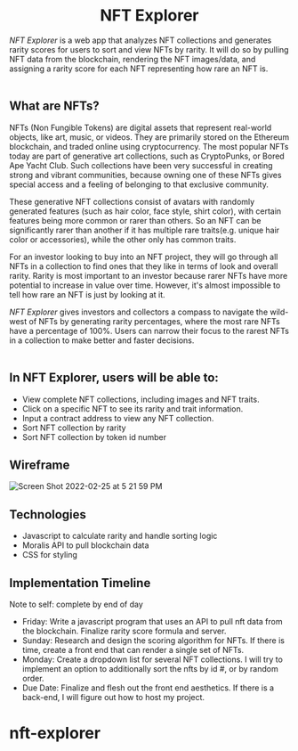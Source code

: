 <h1 align="center">NFT Explorer</h1>

*NFT Explorer* is a web app that analyzes NFT collections and generates rarity scores for users to sort and view NFTs by rarity. It will do so by pulling NFT data from the blockchain, rendering the NFT images/data, and assigning a rarity score for each NFT representing how rare an NFT is. <br><br>

## What are NFTs?

NFTs (Non Fungible Tokens) are digital assets that represent real-world objects, like art, music, or videos. They are primarily stored on the Ethereum blockchain, and traded online using cryptocurrency. The most popular NFTs today are part of generative art collections, such as CryptoPunks, or Bored Ape Yacht Club. Such collections have been very successful in creating strong and vibrant communities, because owning one of these NFTs gives special access and a feeling of belonging to that exclusive community.

These generative NFT collections consist of avatars with randomly generated features (such as hair color, face style, shirt color), with certain features being more common or rarer than others. So an NFT can be significantly rarer than another if it has multiple rare traits(e.g. unique hair color or accessories), while the other only has common traits.

For an investor looking to buy into an NFT project, they will go through all NFTs in a collection to find ones that they like in terms of look and overall rarity. Rarity is most important to an investor because rarer NFTs have more potential to increase in value over time. However, it's almost impossible to tell how rare an NFT is just by looking at it.

*NFT Explorer* gives investors and collectors a compass to navigate the wild-west of NFTs by generating rarity percentages, where the most rare NFTs have a percentage of 100%. Users can narrow their focus to the rarest NFTs in a collection to make better and faster decisions. <br><br>


## In NFT Explorer, users will be able to: 
<ul>
  <li> View complete NFT collections, including images and NFT traits.</li>
  <li> Click on a specific NFT to see its rarity and trait information.</li>
  <li> Input a contract address to view any NFT collection. </li>
  <li> Sort NFT collection by rarity </li>
  <li> Sort NFT collection by token id number </li>
</ul>

## Wireframe
![Screen Shot 2022-02-25 at 5 21 59 PM](https://user-images.githubusercontent.com/96442866/155823441-6b331991-d556-49ff-8e45-dd89e242124f.png)



## Technologies
<ul>
  <li> Javascript to calculate rarity and handle sorting logic </li>
  <li> Moralis API to pull blockchain data </li>
  <li> CSS for styling </li>
</ul> 

## Implementation Timeline
Note to self: complete by end of day
<ul>
  <li>Friday: Write a javascript program that uses an API to pull nft data from the blockchain. Finalize rarity score formula and server.</l1>

  <li>Sunday: Research and design the scoring algorithm for NFTs. If there is time, create a front end that can render a single set of NFTs.</l1>

  <li>Monday: Create a dropdown list for several NFT collections. I will try to implement an option to additionally sort the nfts by id #, or by random order.</l1>

  <li>Due Date: Finalize and flesh out the front end aesthetics. If there is a back-end, I will figure out how to host my project.</l1>
</ul>


# nft-explorer
